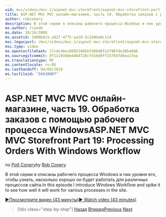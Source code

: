 ```yaml
---
uid: mvc/videos/mvc-1/aspnet-mvc-storefront/aspnet-mvc-storefront-part-19-processing-orders-with-windows-workflow
title: ASP.NET MVC MVC онлайн-магазине, часть 19. Обработка заказов с рабочим процессом Windows | Документация Майкрософт
author: robconery
description: В этой серии я описаны рабочего процесса Windows и пик уровня его, чтобы узнать, насколько хорошо он будет работать для различных процессов сайта.
ms.author: riande
ms.date: 10/16/2008
ms.assetid: 3d08b4c5-a92f-4f75-aa10-5c2e9da8c114
msc.legacyurl: /mvc/videos/mvc-1/aspnet-mvc-storefront/aspnet-mvc-storefront-part-19-processing-orders-with-windows-workflow
msc.type: video
ms.openlocfilehash: 17cdc46ec0605180bb7d98d0fa3796fde28ba686
ms.sourcegitcommit: 0f1119340e4464720cfd16d0ff15764746ea1fea
ms.translationtype: MT
ms.contentlocale: ru-RU
ms.lasthandoff: 04/09/2019
ms.locfileid: "59420007"
---
```

# <a name="aspnet-mvc-mvc-storefront-part-19-processing-orders-with-windows-workflow"></a><span data-ttu-id="52de0-103">ASP.NET MVC MVC онлайн-магазине, часть 19. Обработка заказов с помощью рабочего процесса Windows</span><span class="sxs-lookup"><span data-stu-id="52de0-103">ASP.NET MVC MVC Storefront Part 19: Processing Orders With Windows Workflow</span></span>

<span data-ttu-id="52de0-104">по [Роб Conery](https://github.com/robconery)</span><span class="sxs-lookup"><span data-stu-id="52de0-104">by [Rob Conery](https://github.com/robconery)</span></span>

<span data-ttu-id="52de0-105">В этой серии я описаны рабочего процесса Windows и пик уровня его, чтобы узнать, насколько хорошо он будет работать для различных процессов сайта.</span><span class="sxs-lookup"><span data-stu-id="52de0-105">In this episode I introduce Windows Workflow and spike it to see how well it will work for various processes in the site.</span></span>

[<span data-ttu-id="52de0-106">&#9654;Просмотрите видео (43 минуты)</span><span class="sxs-lookup"><span data-stu-id="52de0-106">&#9654; Watch video (43 minutes)</span></span>](https://channel9.msdn.com/Blogs/ASP-NET-Site-Videos/aspnet-mvc-mvc-storefront-part-19-processing-orders-with-windows-workflow)

> [!div class="step-by-step"]
> <span data-ttu-id="52de0-107">[Назад](aspnet-mvc-storefront-part-18-creating-an-experience.md)
> [Вперед](aspnet-mvc-storefront-part-19a-windows-workflow-followup.md)</span><span class="sxs-lookup"><span data-stu-id="52de0-107">[Previous](aspnet-mvc-storefront-part-18-creating-an-experience.md)
[Next](aspnet-mvc-storefront-part-19a-windows-workflow-followup.md)</span></span>
